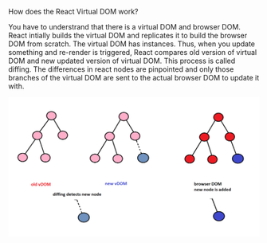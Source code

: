 How does the React Virtual DOM work?

You have to understrand that there is a virtual DOM and browser DOM.
React intially builds the virtual DOM and replicates it to build the browser DOM from scratch.
The virtual DOM has instances.
Thus, when you update something and re-render is triggered, React compares old version of virtual DOM and new updated version of virtual DOM. This process is called diffing.
The differences in react nodes are pinpointed and only those branches of the virtual DOM are sent to the actual browser DOM to update it with.

![React vDOM](https://github.com/VasilGVasilev/typescript/blob/main/NB/ReactDOM.png)  